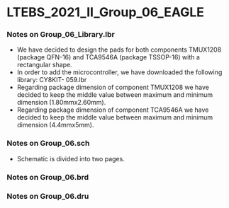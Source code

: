 # LTEBS_2021_II_Group_06_EAGLE

### Notes on Group_06_Library.lbr
-	We have decided to design the pads for both components TMUX1208 (package QFN-16) and TCA9546A (package TSSOP-16) with a rectangular shape. 
-	In order to add the microcontroller, we have downloaded the following library: CY8KIT- 059.lbr
-	Regarding package dimension of component TMUX1208 we have decided to keep the middle value between maximum and minimum dimension (1.80mmx2.60mm).
-	Regarding package dimension of component TCA9546A we have decided to keep the middle value between maximum and minimum dimension (4.4mmx5mm).

### Notes on Group_06.sch 
-	Schematic is divided into two pages.

### Notes on Group_06.brd

### Notes on Group_06.dru
